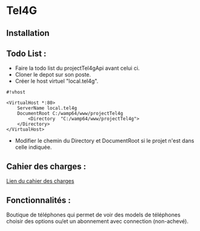 # Tel4G #
## Installation ##

Todo List :
-------

* Faire la todo list du projectTel4gApi avant celui ci.
* Cloner le depot sur son poste.
* Créer le host virtuel "local.tel4g".
 
```
#!vhost

<VirtualHost *:80>
	ServerName local.tel4g
	DocumentRoot C:/wamp64/www/projectTel4g
		<Directory  "C:/wamp64/www/projectTel4g">
	</Directory>
</VirtualHost>
```
* Modifier le chemin du  Directory et DocumentRoot si le projet n'est dans celle indiquée.

Cahier des charges :
-------
[Lien du cahier des charges](doc/cahierDesCharges.md)

Fonctionnalités :
-------

Boutique de téléphones qui permet de voir des models de téléphones choisir des options ou/et un abonnement avec connection (non-achevé).
